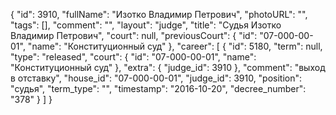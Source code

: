 {
    "id": 3910,
    "fullName": "Изотко Владимир Петрович",
    "photoURL": "",
    "tags": [],
    "comment": "",
    "layout": "judge",
    "title": "Судья Изотко Владимир Петрович",
    "court": null,
    "previousCourt": {
        "id": "07-000-00-01",
        "name": "Конституционный суд"
    },
    "career": [
        {
            "id": 5180,
            "term": null,
            "type": "released",
            "court": {
                "id": "07-000-00-01",
                "name": "Конституционный суд"
            },
            "extra": {
                "judge_id": 3910
            },
            "comment": "выход в отставку",
            "house_id": "07-000-00-01",
            "judge_id": 3910,
            "position": "судья",
            "term_type": "",
            "timestamp": "2016-10-20",
            "decree_number": "378"
        }
    ]
}